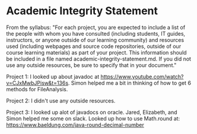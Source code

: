 # Academic Integrity Statement

From the syllabus: "For each project, you are expected to include a list of the people with whom you have consulted (including students, IT guides, instructors, or anyone outside of our learning community) and resources used (including webpages and source code repositories, outside of our course learning materials) as part of your project. This information should be included in a file named academic-integrity-statement.md. If you did not use any outside resources, be sure to specify that in your document."

Project 1:
I looked up about javadoc at https://www.youtube.com/watch?v=CJxMwbJPisw&t=136s.
Simon helped me a bit in thinking of how to get 6 methods for FileAnalysis.

Project 2:
I didn't use any outside resources.

Project 3:
I looked up alot of javadocs on oracle. Jared, Elizabeth, and Simon helped me 
some on slack. Looked up how to use Math.round at: 
https://www.baeldung.com/java-round-decimal-number
